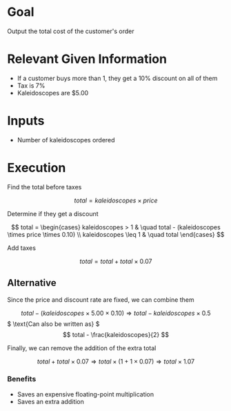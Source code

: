 # Goal
Output the total cost of the customer's order

# Relevant Given Information
- If a customer buys more than 1, they get a 10\% discount on all of them
- Tax is 7\%
- Kaleidoscopes are \$5.00

# Inputs
- Number of kaleidoscopes ordered

# Execution
Find the total before taxes

$$
total = kaleidoscopes \times price
$$

Determine if they get a discount

$$
total =
\begin{cases}
kaleidoscopes > 1 & \quad total - (kaleidoscopes \times price \times 0.10) \\
kaleidoscopes \leq 1 & \quad total
\end{cases}
$$

Add taxes

$$
  total = total + total \times 0.07
$$

## Alternative
Since the price and discount rate are fixed, we can combine them

$$
total - (kaleidoscopes \times 5.00 \times 0.10) \Rightarrow total - kaleidoscopes \times 0.5
$$
$
\text{Can also be written as}
$
$$
total - \frac{kaleidoscopes}{2}
$$

Finally, we can remove the addition of the extra total

$$
total + total \times 0.07 \Rightarrow total \times (1 + 1 \times 0.07) \Rightarrow total \times 1.07
$$

### Benefits
- Saves an expensive floating-point multiplication
- Saves an extra addition
